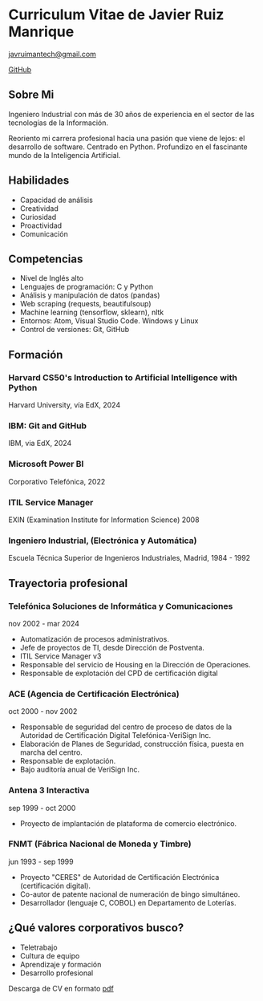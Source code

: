 <link rel="stylesheet" href="css/styles2.css">

# Curriculum Vitae de Javier Ruiz Manrique

javruimantech@gmail.com

[GitHub](https://github.com/javrui)

## Sobre Mi

Ingeniero Industrial con más de 30 años de experiencia en el sector de las tecnologías de la Información.

Reoriento mi carrera profesional hacia una pasión que viene de lejos: el desarrollo de software. Centrado en Python. Profundizo en el fascinante mundo de la Inteligencia Artificial.

## Habilidades

- Capacidad de análisis
- Creatividad
- Curiosidad
- Proactividad
- Comunicación

## Competencias

- Nivel de Inglés alto
- Lenguajes de programación: C y Python
- Análisis y manipulación de datos (pandas)
- Web scraping (requests, beautifulsoup)
- Machine learning (tensorflow, sklearn), nltk
- Entornos: Atom, Visual Studio Code. Windows y Linux
- Control de versiones: Git, GitHub

## Formación

### Harvard CS50's Introduction to Artificial Intelligence with Python
Harvard University, vía EdX, 2024

### IBM: Git and GitHub
IBM, via EdX, 2024

### Microsoft Power BI
Corporativo Telefónica, 2022

### ITIL Service Manager
EXIN (Examination Institute for Information Science) 2008

### Ingeniero Industrial, (Electrónica y Automática)
Escuela Técnica Superior de Ingenieros Industriales, Madrid, 1984 - 1992

## Trayectoria profesional

### Telefónica Soluciones de Informática y Comunicaciones
nov 2002 - mar 2024

- Automatización de procesos administrativos.
- Jefe de proyectos de TI, desde Dirección de Postventa.
- ITIL Service Manager v3
- Responsable del servicio de Housing en la Dirección de Operaciones.
- Responsable de explotación del CPD de certificación digital

### ACE (Agencia de Certificación Electrónica)
oct 2000 - nov 2002

- Responsable de seguridad del centro de proceso de datos de la Autoridad de Certificación Digital Telefónica-VeriSign Inc.
- Elaboración de Planes de Seguridad, construcción física, puesta en marcha del centro.
- Responsable de explotación.
- Bajo auditoría anual de VeriSign Inc.

### Antena 3 Interactiva
sep 1999 - oct 2000

- Proyecto de implantación de plataforma de comercio electrónico.

### FNMT (Fábrica Nacional de Moneda y Timbre)
jun 1993 - sep 1999

- Proyecto "CERES" de Autoridad de Certificación Electrónica (certificación digital).
- Co-autor de patente nacional de numeración de bingo simultáneo.
- Desarrollador (lenguaje C, COBOL) en Departamento de Loterías.

## ¿Qué valores corporativos busco?

- Teletrabajo
- Cultura de equipo
- Aprendizaje y formación
- Desarrollo profesional

Descarga de CV en formato [pdf](CV.pdf)